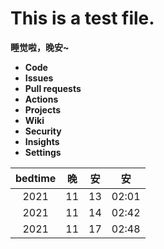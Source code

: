 # This is a test file.

**睡觉啦，晚安~**

- **Code**
- **Issues**
- **Pull requests**
- **Actions**
- **Projects**
- **Wiki**
- **Security**
- **Insights**
- **Settings**

|bedtime|晚|安|安|
|:-:|:-:|:-:|:-:|
|2021|11|13|02:01|
|2021|11|14|02:42|
|2021|11|17|02:48|
